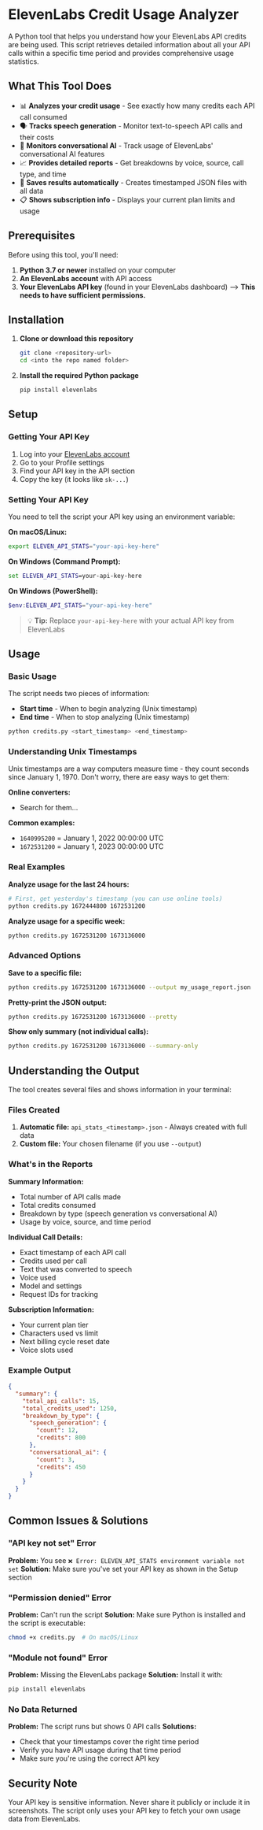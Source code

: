 # ElevenLabs Credit Usage Analyzer

A Python tool that helps you understand how your ElevenLabs API credits are being used. This script retrieves detailed information about all your API calls within a specific time period and provides comprehensive usage statistics.

## What This Tool Does

- 📊 **Analyzes your credit usage** - See exactly how many credits each API call consumed
- 🗣️ **Tracks speech generation** - Monitor text-to-speech API calls and their costs
- 💬 **Monitors conversational AI** - Track usage of ElevenLabs' conversational AI features
- 📈 **Provides detailed reports** - Get breakdowns by voice, source, call type, and time
- 💾 **Saves results automatically** - Creates timestamped JSON files with all data
- 📋 **Shows subscription info** - Displays your current plan limits and usage

## Prerequisites

Before using this tool, you'll need:

1. **Python 3.7 or newer** installed on your computer
2. **An ElevenLabs account** with API access
3. **Your ElevenLabs API key** (found in your ElevenLabs dashboard) --> **This needs to have sufficient permissions.**

## Installation

1. **Clone or download this repository**

   ```bash
   git clone <repository-url>
   cd <into the repo named folder>
   ```

2. **Install the required Python package**

   ```bash
   pip install elevenlabs
   ```

## Setup

### Getting Your API Key

1. Log into your [ElevenLabs account](https://elevenlabs.io)
2. Go to your Profile settings
3. Find your API key in the API section
4. Copy the key (it looks like `sk-...`)

### Setting Your API Key

You need to tell the script your API key using an environment variable:

**On macOS/Linux:**

```bash
export ELEVEN_API_STATS="your-api-key-here"
```

**On Windows (Command Prompt):**

```cmd
set ELEVEN_API_STATS=your-api-key-here
```

**On Windows (PowerShell):**

```powershell
$env:ELEVEN_API_STATS="your-api-key-here"
```

> 💡 **Tip:** Replace `your-api-key-here` with your actual API key from ElevenLabs

## Usage

### Basic Usage

The script needs two pieces of information:

- **Start time** - When to begin analyzing (Unix timestamp)
- **End time** - When to stop analyzing (Unix timestamp)

```bash
python credits.py <start_timestamp> <end_timestamp>
```

### Understanding Unix Timestamps

Unix timestamps are a way computers measure time - they count seconds since January 1, 1970. Don't worry, there are easy ways to get them:

**Online converters:**

- Search for them...

**Common examples:**

- `1640995200` = January 1, 2022 00:00:00 UTC
- `1672531200` = January 1, 2023 00:00:00 UTC

### Real Examples

**Analyze usage for the last 24 hours:**

```bash
# First, get yesterday's timestamp (you can use online tools)
python credits.py 1672444800 1672531200
```

**Analyze usage for a specific week:**

```bash
python credits.py 1672531200 1673136000
```

### Advanced Options

**Save to a specific file:**

```bash
python credits.py 1672531200 1673136000 --output my_usage_report.json
```

**Pretty-print the JSON output:**

```bash
python credits.py 1672531200 1673136000 --pretty
```

**Show only summary (not individual calls):**

```bash
python credits.py 1672531200 1673136000 --summary-only
```

## Understanding the Output

The tool creates several files and shows information in your terminal:

### Files Created

1. **Automatic file:** `api_stats_<timestamp>.json` - Always created with full data
2. **Custom file:** Your chosen filename (if you use `--output`)

### What's in the Reports

**Summary Information:**

- Total number of API calls made
- Total credits consumed
- Breakdown by type (speech generation vs conversational AI)
- Usage by voice, source, and time period

**Individual Call Details:**

- Exact timestamp of each API call
- Credits used per call
- Text that was converted to speech
- Voice used
- Model and settings
- Request IDs for tracking

**Subscription Information:**

- Your current plan tier
- Characters used vs limit
- Next billing cycle reset date
- Voice slots used

### Example Output

```json
{
  "summary": {
    "total_api_calls": 15,
    "total_credits_used": 1250,
    "breakdown_by_type": {
      "speech_generation": {
        "count": 12,
        "credits": 800
      },
      "conversational_ai": {
        "count": 3,
        "credits": 450
      }
    }
  }
}
```

## Common Issues & Solutions

### "API key not set" Error

**Problem:** You see `❌ Error: ELEVEN_API_STATS environment variable not set`
**Solution:** Make sure you've set your API key as shown in the Setup section

### "Permission denied" Error

**Problem:** Can't run the script
**Solution:** Make sure Python is installed and the script is executable:

```bash
chmod +x credits.py  # On macOS/Linux
```

### "Module not found" Error

**Problem:** Missing the ElevenLabs package
**Solution:** Install it with:

```bash
pip install elevenlabs
```

### No Data Returned

**Problem:** The script runs but shows 0 API calls
**Solutions:**

- Check that your timestamps cover the right time period
- Verify you have API usage during that time period
- Make sure you're using the correct API key

## Security Note

Your API key is sensitive information. Never share it publicly or include it in screenshots. The script only uses your API key to fetch your own usage data from ElevenLabs.
